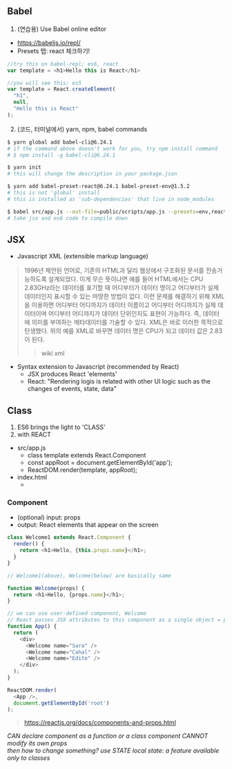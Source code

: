 
## Babel 

1. (연습용) Use Babel online editor

- https://babeljs.io/repl/
- Presets 탭: react 체크하기! 
```javascript
//try this on babel-repl; es6, react
var template = <h1>Hello this is React</h1>
```

```javascript
//you will see this; es5
var template = React.createElement(
  "h1",
  null,
  "Hello this is React"
);
```


2. (코드, 터미널에서) yarn, npm, babel commands

```bash
$ yarn global add babel-cli@6.24.1
# if the command above doesn't work for you, try npm install command
# $ npm install -g babel-cli@6.24.1

$ yarn init
# this will change the description in your package.json 

$ yarn add babel-preset-react@6.24.1 babel-preset-env@1.5.2
# this is not 'global' install
# this is installed as 'sub-dependencies' that live in node_modules

$ babel src/app.js --out-file=public/scripts/app.js --presets=env,react
# take jsx and es6 code to compile down
```

## JSX
- Javascript XML (extensible markup language)
> 1996년 제안된 언어로, 기존의 HTML과 달리 웹상에서 구조화된 문서를 전송가능하도록 설계되었다. 이게 무슨 뜻이냐면 예를 들어 HTML에서는 CPU 2.83GHz라는 데이터를 표기할 때 어디부터가 데이터 명이고 어디부터가 실제 데이터인지 표시할 수 있는 마땅한 방법이 없다. 
> 이런 문제를 해결하기 위해 XML을 이용하면 어디부터 어디까지가 데이터 이름이고 어디부터 어디까지가 실제 데이터이며 어디부터 어디까지가 데이터 단위인지도 표현이 가능하다. 즉, 데이터에 의미를 부여하는 메타데이터를 기술할 수 있다. XML은 바로 이러한 목적으로 탄생했다. 위의 예를 XML로 바꾸면 데이터 명은 <dataname>CPU</dataname>가 되고 데이터 값은 <datavalue>2.83</datavalue>이 된다.
>> wiki xml

- Syntax extension to Javascript (recommended by React)
  - JSX produces React 'elements'
  - React: "Rendering logis is related with other UI logic such as the changes of events, state, data"

## Class
1. ES6 brings the light to 'CLASS'
2. with REACT
  - src/app.js
    - class template extends React.Component
    - const appRoot = document.getElementById('app');
    - ReactDOM.render(template, appRoot);
  - index.html
    - <body><div id="app"></div></body>

### Component

- (optional) input: props
- output: React elements that appear on the screen

```javascript
class Welcome1 extends React.Component {
  render() {
    return <h1>Hello, {this.props.name}</h1>;
  }
}

// Welcome1(above), Welcome(below) are basically same

function Welcome(props) {
  return <h1>Hello, {props.name}</h1>;
}

// we can use user-defined component, Welcome
// React passes JSX attributes to this component as a single object = props
function App() {
  return (
    <div>
      <Welcome name="Sara" />
      <Welcome name="Cahal" />
      <Welcome name="Edite" />
    </div>
  );
}

ReactDOM.render(
  <App />,
  document.getElementById('root')
);
```
> https://reactjs.org/docs/components-and-props.html

_CAN declare component as a function or a class_
_component CANNOT modify its own props_\
_then how to change something? use STATE_
_local state: a feature available only to classes_


